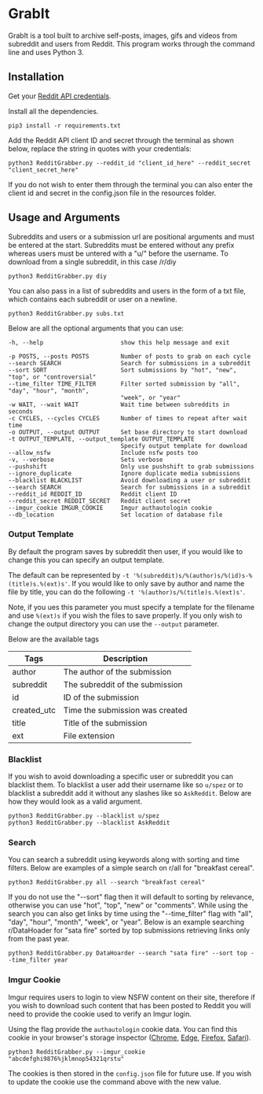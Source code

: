 # GrabIt

GrabIt is a tool built to archive self-posts, images, gifs and videos from subreddit and users from Reddit. This program works through the command line and uses Python 3.

## Installation

Get your [Reddit API credentials](https://www.reddit.com/prefs/apps/).

Install all the dependencies.

    pip3 install -r requirements.txt

Add the Reddit API client ID and secret through the terminal as shown below, replace the string in quotes with your credentials:

    python3 RedditGrabber.py --reddit_id "client_id_here" --reddit_secret "client_secret_here"

If you do not wish to enter them through the terminal you can also enter the client id and secret in the config.json file in the resources folder.

## Usage and Arguments
Subreddits and users or a submission url are positional arguments and must be entered at the start. Subreddits must be entered without any prefix whereas users must be untered with a "u/" before the username.
To download from a single subreddit, in this case /r/diy

    python3 RedditGrabber.py diy

You can also pass in a list of subreddits and users in the form of a txt file, which contains each subreddit or user on a newline.

    python3 RedditGrabber.py subs.txt

Below are all the optional arguments that you can use:

    -h, --help                      show this help message and exit

    -p POSTS, --posts POSTS         Number of posts to grab on each cycle
    --search SEARCH                 Search for submissions in a subreddit
    --sort SORT                     Sort submissions by "hot", "new", "top", or "controversial"
    --time_filter TIME_FILTER       Filter sorted submission by "all", "day", "hour", "month", 
                                    "week", or "year"
    -w WAIT, --wait WAIT            Wait time between subreddits in seconds
    -c CYCLES, --cycles CYCLES      Number of times to repeat after wait time
    -o OUTPUT, --output OUTPUT      Set base directory to start download
    -t OUTPUT_TEMPLATE, --output_template OUTPUT_TEMPLATE
                                    Specify output template for download
    --allow_nsfw                    Include nsfw posts too
    -v, --verbose                   Sets verbose
    --pushshift                     Only use pushshift to grab submissions
    --ignore_duplicate              Ignore duplicate media submissions
    --blacklist BLACKLIST           Avoid downloading a user or subreddit
    --search SEARCH                 Search for submissions in a subreddit
    --reddit_id REDDIT_ID           Reddit client ID
    --reddit_secret REDDIT_SECRET   Reddit client secret
    --imgur_cookie IMGUR_COOKIE     Imgur authautologin cookie
    --db_location                   Set location of database file

### Output Template
By default the program saves by subreddit then user, if you would like to change this you can specify an output template.

The default can be represented by `-t '%(subreddit)s/%(author)s/%(id)s-%(title)s.%(ext)s'`. If you would like to only save by author and name the file by title, you can do the following `-t '%(author)s/%(title)s.%(ext)s'`.

Note, if you ues this parameter you must specify a template for the filename and use `%(ext)s` if you wish the files to save properly. If you only wish to change the output directory you can use the `--output` parameter.

Below are the available tags

| Tags         | Description                       |
| ------------ | --------------------------------- |
| author       | The author of the submission      |
| subreddit    | The subreddit of the submission   |
| id           | ID of the submission              |
| created_utc  | Time the submission was created   |
| title        | Title of the submission           |
| ext          | File extension                    |     

### Blacklist
If you wish to avoid downloading a specific user or subreddit you can blacklist them. To blacklist a user add their username like so `u/spez` or to blacklist a subreddit add it without any slashes like so `AskReddit`. Below are how they would look as a valid argument.

    python3 RedditGrabber.py --blacklist u/spez
    python3 RedditGrabber.py --blacklist AskReddit

### Search
You can search a subreddit using keywords along with sorting and time filters. Below are examples of a simple search on r/all for "breakfast cereal".

    python3 RedditGrabber.py all --search "breakfast cereal"

If you do not use the "--sort" flag then it will default to sorting by relevance, otherwise you can use "hot", "top", "new" or "comments". While using the search you can also get links by time using the "--time_filter" flag with "all", "day", "hour", "month", "week", or "year". Below is an example searching r/DataHoader for "sata fire" sorted by top submissions retrieving links only from the past year.

    python3 RedditGrabber.py DataHoarder --search "sata fire" --sort top --time_filter year

### Imgur Cookie
Imgur requires users to login to view NSFW content on their site, therefore if you wish to download such content that has been posted to Reddit you will need to provide the cookie used to verify an Imgur login. 

Using the flag provide the `authautologin` cookie data. You can find this cookie in your browser's storage inspector ([Chrome](https://developers.google.com/web/tools/chrome-devtools/storage/cookies), [Edge](https://docs.microsoft.com/en-us/microsoft-edge/devtools-guide/storage), [Firefox](https://developer.mozilla.org/en-US/docs/Tools/Storage_Inspector), [Safari](https://support.apple.com/en-gb/guide/safari-developer/dev43453fff5/mac)).

    python3 RedditGrabber.py --imgur_cookie "abcdefghi9876%jklmnop54321qrstu"

The cookies is then stored in the `config.json` file for future use. If you wish to update the cookie use the command above with the new value.